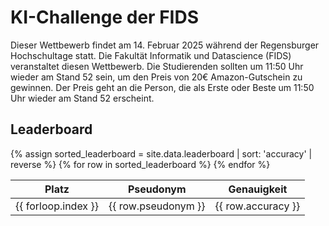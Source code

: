 # KI-Challenge der FIDS

Dieser Wettbewerb findet am 14. Februar 2025 während der Regensburger Hochschultage statt. Die Fakultät Informatik und Datascience (FIDS) veranstaltet diesen Wettbewerb. Die Studierenden sollten um 11:50 Uhr wieder am Stand 52 sein, um den Preis von 20€ Amazon-Gutschein zu gewinnen. Der Preis geht an die Person, die als Erste oder Beste um 11:50 Uhr wieder am Stand 52 erscheint.

<link rel="stylesheet" type="text/css" href="styles.css">

## Leaderboard

<table>
  <thead>
    <tr>
      <th>Platz</th>
      <th>Pseudonym</th>
      <th>Genauigkeit</th>
    </tr>
  </thead>
  <tbody>
    {% assign sorted_leaderboard = site.data.leaderboard | sort: 'accuracy' | reverse %}
    {% for row in sorted_leaderboard %}
    <tr class="{% if forloop.first %}first-place{% endif %}">
      <td>{{ forloop.index }}</td>
      <td>{{ row.pseudonym }}</td>
      <td>{{ row.accuracy }}</td>
    </tr>
    {% endfor %}
  </tbody>
</table>